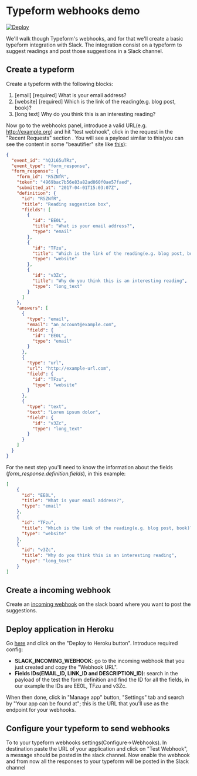 # Typeform webhooks demo

[![Deploy](https://www.herokucdn.com/deploy/button.svg)](https://heroku.com/deploy)

We'll walk though Typeform's webhooks, and for that we'll create a basic typeform integration with Slack. The integration consist on a typeform to suggest readings and post those suggestions in a Slack channel.

## Create a typeform

Create a typeform with the following blocks:

1. [email] [required] What is your email address?
1. [website] [required] Which is the link of the reading(e.g. blog post, book)?
1. [long text] Why do you think this is an interesting reading?

Now go to the webhooks panel, introduce a valid URL(e.g. http://example.org) 
and hit "test webhook", click in the request in the "Recent Requests" section
. You will see a payload similar to this(you can see the content in some "beautifier" site like [this](http://jsbeautifier.org/)):

```json
{
  "event_id": "hQJi65uTRz",
  "event_type": "form_response",
  "form_response": {
    "form_id": "R5ZNfR",
    "token": "4969bac7b56e83a82ad060f0ae57faed",
    "submitted_at": "2017-04-01T15:03:07Z",
    "definition": {
      "id": "R5ZNfR",
      "title": "Reading suggestion box",
      "fields": [
        {
          "id": "EE0L",
          "title": "What is your email address?",
          "type": "email"
        },
        {
          "id": "TFzu",
          "title": "Which is the link of the reading(e.g. blog post, book)?",
          "type": "website"
        },
        {
          "id": "v3Zc",
          "title": "Why do you think this is an interesting reading",
          "type": "long_text"
        }
      ]
    },
    "answers": [
      {
        "type": "email",
        "email": "an_account@example.com",
        "field": {
          "id": "EE0L",
          "type": "email"
        }
      },
      {
        "type": "url",
        "url": "http://example-url.com",
        "field": {
          "id": "TFzu",
          "type": "website"
        }
      },
      {
        "type": "text",
        "text": "Lorem ipsum dolor",
        "field": {
          "id": "v3Zc",
          "type": "long_text"
        }
      }
    ]
  }
}
```

For the next step you'll need to know the information about the fields
(*form_response.definition.fields*), in this example:
 
 ```json
[
     {
       "id": "EE0L",
       "title": "What is your email address?",
       "type": "email"
     },
     {
       "id": "TFzu",
       "title": "Which is the link of the reading(e.g. blog post, book)?",
       "type": "website"
     },
     {
       "id": "v3Zc",
       "title": "Why do you think this is an interesting reading",
       "type": "long_text"
     }
]
```
## Create a incoming webhook

Create an [incoming webhook](https://my.slack.com/services/new/incoming-webhook/) on the slack board where you want to post the suggestions.

## Deploy application in Heroku

Go [here](https://github.com/kooso/tf-webhooks-demo) and click on the "Deploy
 to Heroku button". Introduce required config:

- **SLACK_INCOMING_WEBHOOK**: go to the incoming webhook that you just created and copy the "Webhook URL".
- **Fields IDs(EMAIL_ID, LINK_ID and DESCRIPTION_ID)**: search in the payload of the test the form definition and find the ID for all the fields, in our example the IDs are EE0L, TFzu and v3Zc.

When then done, click in "Manage app" button, "Settings" tab and search by "Your app can be found at"; this is the URL that you'll use as the endpoint for your webhooks.

## Configure your typeform to send webhooks

To to your typeform webhooks settings(Configure->Webhooks). In destination paste the URL of your application and click on "Test Webhook", a message should be posted in the slack channel. Now enable the webhook and from now all the responses to your typeform will be posted in the Slack channel